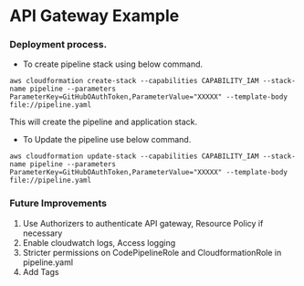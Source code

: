 # API Gateway Example



### Deployment process.

* To create pipeline stack using below command.

`aws cloudformation create-stack --capabilities CAPABILITY_IAM --stack-name pipeline --parameters ParameterKey=GitHubOAuthToken,ParameterValue="XXXXX" --template-body file://pipeline.yaml`

This will create the pipeline and application stack.

* To Update the pipeline use below command.

`aws cloudformation update-stack --capabilities CAPABILITY_IAM --stack-name pipeline --parameters ParameterKey=GitHubOAuthToken,ParameterValue="XXXXX" --template-body file://pipeline.yaml`


### Future Improvements

1. Use Authorizers to authenticate API gateway, Resource Policy if necessary
2. Enable cloudwatch logs, Access logging
3. Stricter permissions on CodePipelineRole and CloudformationRole in pipeline.yaml
4. Add Tags
